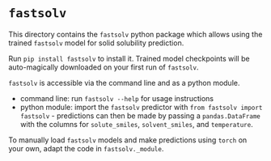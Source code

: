 # `fastsolv`
This directory contains the `fastsolv` python package which allows using the trained `fastsolv` model for solid solubility prediction.

Run `pip install fastsolv` to install it.
Trained model checkpoints will be auto-magically downloaded on your first run of `fastsolv`.

`fastsolv` is accessible via the command line and as a python module.
 - command line: run `fastsolv --help` for usage instructions
 - python module: import the `fastsolv` predictor with `from fastsolv import fastsolv` - predictions can then be made by passing a `pandas.DataFrame` with the columns for `solute_smiles`, `solvent_smiles`, and `temperature`.

To manually load `fastsolv` models and make predictions using `torch` on your own, adapt the code in `fastsolv._module`.
